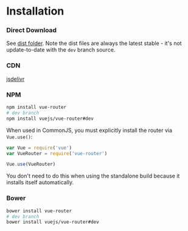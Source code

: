 # Installation

### Direct Download

See [dist folder](https://github.com/vuejs/vue-router/tree/dev/dist). Note the dist files are always the latest stable - it's not update-to-date with the `dev` branch source.

### CDN

[jsdelivr](https://cdn.jsdelivr.net/vue.router/0.5.2/vue-router.min.js)

### NPM

``` bash
npm install vue-router
# dev branch
npm install vuejs/vue-router#dev
```

When used in CommonJS, you must explicitly install the router via `Vue.use()`:

``` js
var Vue = require('vue')
var VueRouter = require('vue-router')

Vue.use(VueRouter)
```

You don't need to do this when using the standalone build because it installs itself automatically.

### Bower

``` bash
bower install vue-router
# dev branch
bower install vuejs/vue-router#dev
```
